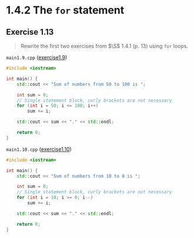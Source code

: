 # 1.4.2 The `for` statement

## Exercise 1.13

> Rewrite the first two exercises from $\S$ 1.4.1 (p. 13) using `for` loops.

`main1.9.cpp` ([exercise1.9](../../section1.4.1/exercise1.9/))
```cpp
#include <iostream>

int main() {
    std::cout << "Sum of numbers from 50 to 100 is ";

    int sum = 0;
    // Single statement block, curly brackets are not necessary
    for (int i = 50; i <= 100; i++)
        sum += i;

    std::cout << sum << "." << std::endl;

    return 0;
}
```

`main1.10.cpp` ([exercise1.10](../../section1.4.1/exercise1.10/))
```cpp
#include <iostream>

int main() {
    std::cout << "Sum of numbers from 10 to 0 is ";

    int sum = 0;
    // Single statement block, curly brackets are not necessary
    for (int i = 10; i >= 0; i--)
        sum += i;

    std::cout << sum << "." << std::endl;

    return 0;
}
```